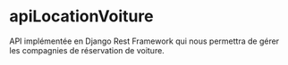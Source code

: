 # apiLocationVoiture
API implémentée en Django Rest Framework qui nous permettra de gérer les compagnies de réservation de voiture.
